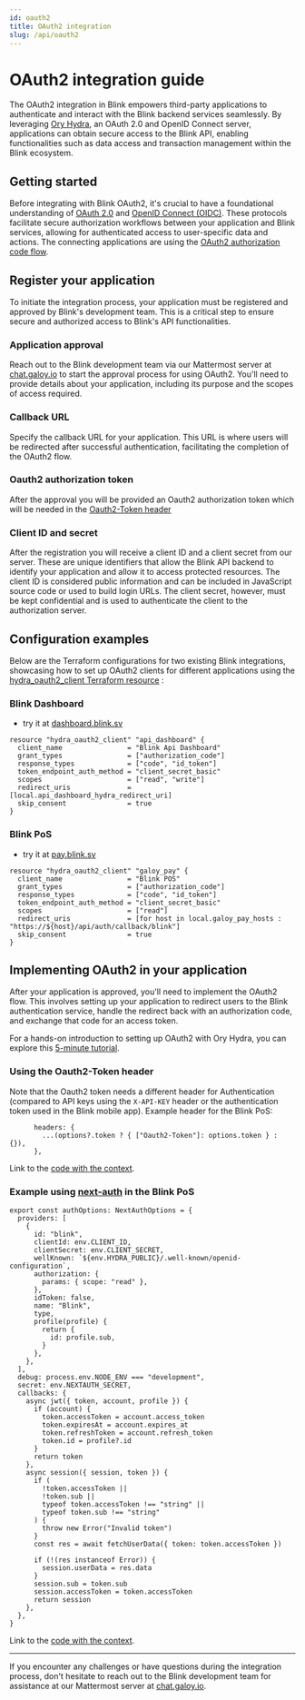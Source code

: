```yaml
---
id: oauth2
title: OAuth2 integration
slug: /api/oauth2
---
```


# OAuth2 integration guide
The OAuth2 integration in Blink empowers third-party applications to authenticate and interact with the Blink backend services seamlessly. By leveraging [Ory Hydra](https://github.com/ory/hydra), an OAuth 2.0 and OpenID Connect server, applications can obtain secure access to the Blink API, enabling functionalities such as data access and transaction management within the Blink ecosystem.

## Getting started
Before integrating with Blink OAuth2, it's crucial to have a foundational understanding of [OAuth 2.0](https://www.ory.sh/docs/oauth2-oidc/overview/oauth2-concepts) and [OpenID Connect (OIDC)](https://www.ory.sh/docs/oauth2-oidc/overview/oidc-concepts). These protocols facilitate secure authorization workflows between your application and Blink services, allowing for authenticated access to user-specific data and actions.
The connecting applications are using the [OAuth2 authorization code flow](https://www.ory.sh/docs/oauth2-oidc/authorization-code-flow).

## Register your application
To initiate the integration process, your application must be registered and approved by Blink's development team. This is a critical step to ensure secure and authorized access to Blink's API functionalities.

### Application approval
Reach out to the Blink development team via our Mattermost server at [chat.galoy.io](https://chat.galoy.io) to start the approval process for using OAuth2. You'll need to provide details about your application, including its purpose and the scopes of access required.

### Callback URL
Specify the callback URL for your application. This URL is where users will be redirected after successful authentication, facilitating the completion of the OAuth2 flow.

### Oauth2 authorization token
After the approval you will be provided an Oauth2 authorization token which will be needed in the [Oauth2-Token header](#oauth2-token-header)

### Client ID and secret
After the registration you will receive a client ID and a client secret from our server. These are unique identifiers that allow the Blink API backend to identify your application and allow it to access protected resources. The client ID is considered public information and can be included in JavaScript source code or used to build login URLs. The client secret, however, must be kept confidential and is used to authenticate the client to the authorization server.

## Configuration examples
Below are the Terraform configurations for two existing Blink integrations, showcasing how to set up OAuth2 clients for different applications using the [hydra_oauth2_client Terraform resource](https://registry.terraform.io/providers/svrakitin/hydra/latest/docs/resources/oauth2_client) :

### Blink Dashboard
* try it at [dashboard.blink.sv](https://dashboard.blink.sv)
```
resource "hydra_oauth2_client" "api_dashboard" {
  client_name                = "Blink Api Dashboard"
  grant_types                = ["authorization_code"]
  response_types             = ["code", "id_token"]
  token_endpoint_auth_method = "client_secret_basic"
  scopes                     = ["read", "write"]
  redirect_uris              = [local.api_dashboard_hydra_redirect_uri]
  skip_consent               = true
}
```
### Blink PoS
* try it at [pay.blink.sv](https://pay.blink.sv)
```
resource "hydra_oauth2_client" "galoy_pay" {
  client_name                = "Blink POS"
  grant_types                = ["authorization_code"]
  response_types             = ["code", "id_token"]
  token_endpoint_auth_method = "client_secret_basic"
  scopes                     = ["read"]
  redirect_uris              = [for host in local.galoy_pay_hosts : "https://${host}/api/auth/callback/blink"]
  skip_consent               = true
}
```

## Implementing OAuth2 in your application
After your application is approved, you'll need to implement the OAuth2 flow. This involves setting up your application to redirect users to the Blink authentication service, handle the redirect back with an authorization code, and exchange that code for an access token.

For a hands-on introduction to setting up OAuth2 with Ory Hydra, you can explore this [5-minute tutorial](https://www.ory.sh/docs/hydra/5min-tutorial).

### Using the Oauth2-Token header
Note that the Oauth2 token needs a different header for Authentication (compared to API keys using the `X-API-KEY` header or the authentication token used in the Blink mobile app).
Example header for the Blink PoS:
```
      headers: {
        ...(options?.token ? { ["Oauth2-Token"]: options.token } : {}),
      },
```
Link to the [code with the context](https://github.com/GaloyMoney/blink/pull/4149/files#diff-d5101fe657d3e5befe3ec31871012666597b3f346292241dffde4938c625090dR21).

### Example using [next-auth](https://www.npmjs.com/package/next-auth) in the Blink PoS
```
export const authOptions: NextAuthOptions = {
  providers: [
    {
      id: "blink",
      clientId: env.CLIENT_ID,
      clientSecret: env.CLIENT_SECRET,
      wellKnown: `${env.HYDRA_PUBLIC}/.well-known/openid-configuration`,
      authorization: {
        params: { scope: "read" },
      },
      idToken: false,
      name: "Blink",
      type,
      profile(profile) {
        return {
          id: profile.sub,
        }
      },
    },
  ],
  debug: process.env.NODE_ENV === "development",
  secret: env.NEXTAUTH_SECRET,
  callbacks: {
    async jwt({ token, account, profile }) {
      if (account) {
        token.accessToken = account.access_token
        token.expiresAt = account.expires_at
        token.refreshToken = account.refresh_token
        token.id = profile?.id
      }
      return token
    },
    async session({ session, token }) {
      if (
        !token.accessToken ||
        !token.sub ||
        typeof token.accessToken !== "string" ||
        typeof token.sub !== "string"
      ) {
        throw new Error("Invalid token")
      }
      const res = await fetchUserData({ token: token.accessToken })

      if (!(res instanceof Error)) {
        session.userData = res.data
      }
      session.sub = token.sub
      session.accessToken = token.accessToken
      return session
    },
  },
}
```

Link to the [code with the context](https://github.com/GaloyMoney/blink/pull/4149/files#diff-224eae5be0d335d0d64941907106c189977dc51b2a0139459083b777efddf953R19-R70).

---

If you encounter any challenges or have questions during the integration process, don't hesitate to reach out to the Blink development team for assistance at our Mattermost server at [chat.galoy.io](https://chat.galoy.io).
